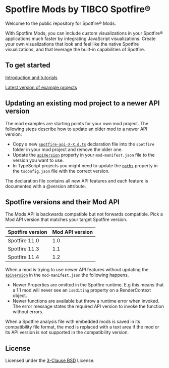 # Spotfire Mods by TIBCO Spotfire®

Welcome to the public repository for Spotfire® Mods.

With Spotfire Mods, you can include custom visualizations in your Spotfire® applications much faster by integrating JavaScript visualizations. Create your own visualizations that look and feel like the native Spotfire visualizations, and that leverage the built-in capabilities of Spotfire.

## To get started

[Introduction and tutorials](https://tibcosoftware.github.io/spotfire-mods/docs/)

[Latest version of example projects](https://github.com/TIBCOSoftware/spotfire-mods/releases/latest)

## Updating an existing mod project to a newer API version

The mod examples are starting points for your own mod project. The following steps describe how to update an older mod to a newer API version:

- Copy a new [`spotfire-api-X-X.d.ts`](https://github.com/TIBCOSoftware/spotfire-mods/tree/master/examples/js-dev-barchart/spotfire) declaration file into the `spotfire` folder in your mod project and remove the older one.
- Update the [`apiVersion`](https://github.com/TIBCOSoftware/spotfire-mods/blob/7be343f007d2ec9f3d36e5078419b57674db8467/examples/js-dev-barchart/src/mod-manifest.json#L2) property in your `mod-manifest.json` file to the version you want to use.
- In TypeScript projects you might need to update the [`paths`](https://github.com/TIBCOSoftware/spotfire-mods/blob/7be343f007d2ec9f3d36e5078419b57674db8467/examples/ts-spiderchart-d3/tsconfig.json#L17) property in the `tsconfig.json` file with the correct version.

The declaration file contains all new API features and each feature is documented with a @version attribute.

## Spotfire versions and their Mod API

The Mods API is backwards compatible but not forwards compatible. Pick a Mod API version that matches your target Spotfire version.

| Spotfire version | Mod API version |
|------------------|-----------------|
| Spotfire 11.0    | 1.0             |
| Spotfire 11.3    | 1.1             |
| Spotfire 11.4    | 1.2             |

When a mod is trying to use newer API features without updating the [`apiVersion`](https://github.com/TIBCOSoftware/spotfire-mods/blob/7be343f007d2ec9f3d36e5078419b57674db8467/examples/js-dev-barchart/src/mod-manifest.json#L2) in the `mod-manifest.json` the following happens.

- Newer Properties are omitted in the Spotfire runtime. E.g this means that a 1.1 mod will never see an `isEditing` property on a RenderContext object.
- Newer functions are available but throw a runtime error when invoked. The error message states the required API version to invoke the function without errors.

When a Spotfire analysis file with embedded mods is saved in its compatibility file format, the mod is replaced with a text area if the mod or its API version is not supported in the compatibility version.

## License

Licensed under the [3-Clause BSD](https://github.com/TIBCOSoftware/spotfire-mods/blob/master/LICENSE) License.
